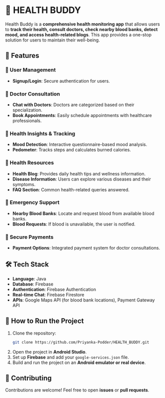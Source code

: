 
# 🏥 HEALTH BUDDY

Health Buddy is a **comprehensive health monitoring app** that allows users to **track their health, consult doctors, check nearby blood banks, detect mood, and access health-related blogs**. This app provides a one-stop solution for users to maintain their well-being.  

## 🚀 Features  

### 🔹 User Management  
- **Signup/Login**: Secure authentication for users.  

### 🔹 Doctor Consultation  
- **Chat with Doctors**: Doctors are categorized based on their specialization.  
- **Book Appointments**: Easily schedule appointments with healthcare professionals.  

### 🔹 Health Insights & Tracking  
- **Mood Detection**: Interactive questionnaire-based mood analysis.  
- **Pedometer**: Tracks steps and calculates burned calories.  

### 🔹 Health Resources  
- **Health Blog**: Provides daily health tips and wellness information.  
- **Disease Information**: Users can explore various diseases and their symptoms.  
- **FAQ Section**: Common health-related queries answered.  

### 🔹 Emergency Support  
- **Nearby Blood Banks**: Locate and request blood from available blood banks.  
- **Blood Requests**: If blood is unavailable, the user is notified.  

### 🔹 Secure Payments  
- **Payment Options**: Integrated payment system for doctor consultations.  

## 🛠️ Tech Stack  
- **Language**: Java  
- **Database**: Firebase  
- **Authentication**: Firebase Authentication  
- **Real-time Chat**: Firebase Firestore  
- **APIs**: Google Maps API (for blood bank locations), Payment Gateway API  

 

## 🎯 How to Run the Project  
1. Clone the repository:  
   ```bash
   git clone https://github.com/Priyanka-Podder/HEALTH_BUDDY.git
   
2. Open the project in **Android Studio**.  
3. Set up **Firebase** and add your `google-services.json` file.  
4. Build and run the project on an **Android emulator or real device**.  



## 🤝 Contributing  
Contributions are welcome! Feel free to open **issues** or **pull requests**.  
